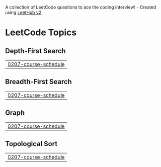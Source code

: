 A collection of LeetCode questions to ace the coding interview! - Created using [LeetHub v2](https://github.com/arunbhardwaj/LeetHub-2.0)
<!---LeetCode Topics Start-->
# LeetCode Topics
## Depth-First Search
|  |
| ------- |
| [0207-course-schedule](https://github.com/ayu-shiirathore/Daily_DSA_Questions/tree/master/0207-course-schedule) |
## Breadth-First Search
|  |
| ------- |
| [0207-course-schedule](https://github.com/ayu-shiirathore/Daily_DSA_Questions/tree/master/0207-course-schedule) |
## Graph
|  |
| ------- |
| [0207-course-schedule](https://github.com/ayu-shiirathore/Daily_DSA_Questions/tree/master/0207-course-schedule) |
## Topological Sort
|  |
| ------- |
| [0207-course-schedule](https://github.com/ayu-shiirathore/Daily_DSA_Questions/tree/master/0207-course-schedule) |
<!---LeetCode Topics End-->